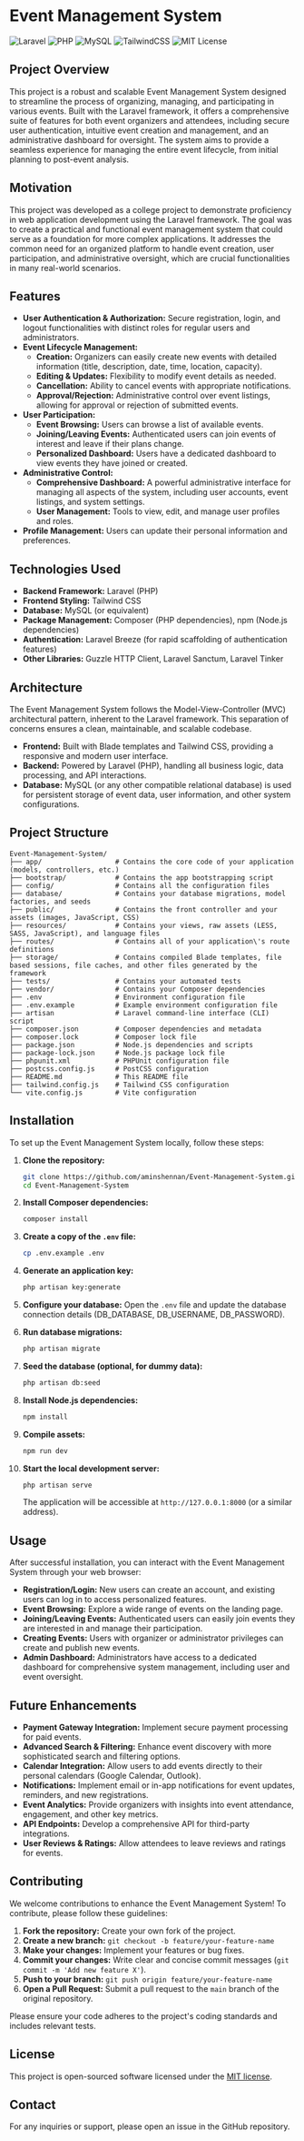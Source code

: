 # Event Management System

![Laravel](https://img.shields.io/badge/Laravel-FF2D20?style=for-the-badge&logo=laravel&logoColor=white)
![PHP](https://img.shields.io/badge/PHP-777BB4?style=for-the-badge&logo=php&logoColor=white)
![MySQL](https://img.shields.io/badge/MySQL-005C84?style=for-the-badge&logo=mysql&logoColor=white)
![TailwindCSS](https://img.shields.io/badge/Tailwind_CSS-06B6D4?style=for-the-badge&logo=tailwindcss&logoColor=white)
![MIT License](https://img.shields.io/badge/License-MIT-yellow.svg)

## Project Overview

This project is a robust and scalable Event Management System designed to streamline the process of organizing, managing, and participating in various events. Built with the Laravel framework, it offers a comprehensive suite of features for both event organizers and attendees, including secure user authentication, intuitive event creation and management, and an administrative dashboard for oversight. The system aims to provide a seamless experience for managing the entire event lifecycle, from initial planning to post-event analysis.

## Motivation

This project was developed as a college project to demonstrate proficiency in web application development using the Laravel framework. The goal was to create a practical and functional event management system that could serve as a foundation for more complex applications. It addresses the common need for an organized platform to handle event creation, user participation, and administrative oversight, which are crucial functionalities in many real-world scenarios.

## Features

- **User Authentication & Authorization:** Secure registration, login, and logout functionalities with distinct roles for regular users and administrators.
- **Event Lifecycle Management:**
  - **Creation:** Organizers can easily create new events with detailed information (title, description, date, time, location, capacity).
  - **Editing & Updates:** Flexibility to modify event details as needed.
  - **Cancellation:** Ability to cancel events with appropriate notifications.
  - **Approval/Rejection:** Administrative control over event listings, allowing for approval or rejection of submitted events.
- **User Participation:**
  - **Event Browsing:** Users can browse a list of available events.
  - **Joining/Leaving Events:** Authenticated users can join events of interest and leave if their plans change.
  - **Personalized Dashboard:** Users have a dedicated dashboard to view events they have joined or created.
- **Administrative Control:**
  - **Comprehensive Dashboard:** A powerful administrative interface for managing all aspects of the system, including user accounts, event listings, and system settings.
  - **User Management:** Tools to view, edit, and manage user profiles and roles.
- **Profile Management:** Users can update their personal information and preferences.

## Technologies Used

- **Backend Framework:** Laravel (PHP)
- **Frontend Styling:** Tailwind CSS
- **Database:** MySQL (or equivalent)
- **Package Management:** Composer (PHP dependencies), npm (Node.js dependencies)
- **Authentication:** Laravel Breeze (for rapid scaffolding of authentication features)
- **Other Libraries:** Guzzle HTTP Client, Laravel Sanctum, Laravel Tinker

## Architecture

The Event Management System follows the Model-View-Controller (MVC) architectural pattern, inherent to the Laravel framework. This separation of concerns ensures a clean, maintainable, and scalable codebase.

- **Frontend:** Built with Blade templates and Tailwind CSS, providing a responsive and modern user interface.
- **Backend:** Powered by Laravel (PHP), handling all business logic, data processing, and API interactions.
- **Database:** MySQL (or any other compatible relational database) is used for persistent storage of event data, user information, and other system configurations.

## Project Structure

```
Event-Management-System/
├── app/                  # Contains the core code of your application (models, controllers, etc.)
├── bootstrap/            # Contains the app bootstrapping script
├── config/               # Contains all the configuration files
├── database/             # Contains your database migrations, model factories, and seeds
├── public/               # Contains the front controller and your assets (images, JavaScript, CSS)
├── resources/            # Contains your views, raw assets (LESS, SASS, JavaScript), and language files
├── routes/               # Contains all of your application\'s route definitions
├── storage/              # Contains compiled Blade templates, file based sessions, file caches, and other files generated by the framework
├── tests/                # Contains your automated tests
├── vendor/               # Contains your Composer dependencies
├── .env                  # Environment configuration file
├── .env.example          # Example environment configuration file
├── artisan               # Laravel command-line interface (CLI) script
├── composer.json         # Composer dependencies and metadata
├── composer.lock         # Composer lock file
├── package.json          # Node.js dependencies and scripts
├── package-lock.json     # Node.js package lock file
├── phpunit.xml           # PHPUnit configuration file
├── postcss.config.js     # PostCSS configuration
├── README.md             # This README file
├── tailwind.config.js    # Tailwind CSS configuration
└── vite.config.js        # Vite configuration
```

## Installation

To set up the Event Management System locally, follow these steps:

1.  **Clone the repository:**
    ```bash
    git clone https://github.com/aminshennan/Event-Management-System.git
    cd Event-Management-System
    ```

2.  **Install Composer dependencies:**
    ```bash
    composer install
    ```

3.  **Create a copy of the `.env` file:**
    ```bash
    cp .env.example .env
    ```

4.  **Generate an application key:**
    ```bash
    php artisan key:generate
    ```

5.  **Configure your database:**
    Open the `.env` file and update the database connection details (DB_DATABASE, DB_USERNAME, DB_PASSWORD).

6.  **Run database migrations:**
    ```bash
    php artisan migrate
    ```

7.  **Seed the database (optional, for dummy data):**
    ```bash
    php artisan db:seed
    ```

8.  **Install Node.js dependencies:**
    ```bash
    npm install
    ```

9.  **Compile assets:**
    ```bash
    npm run dev
    ```

10. **Start the local development server:**
    ```bash
    php artisan serve
    ```

    The application will be accessible at `http://127.0.0.1:8000` (or a similar address).

## Usage

After successful installation, you can interact with the Event Management System through your web browser:

- **Registration/Login:** New users can create an account, and existing users can log in to access personalized features.
- **Event Browsing:** Explore a wide range of events on the landing page.
- **Joining/Leaving Events:** Authenticated users can easily join events they are interested in and manage their participation.
- **Creating Events:** Users with organizer or administrator privileges can create and publish new events.
- **Admin Dashboard:** Administrators have access to a dedicated dashboard for comprehensive system management, including user and event oversight.

## Future Enhancements

- **Payment Gateway Integration:** Implement secure payment processing for paid events.
- **Advanced Search & Filtering:** Enhance event discovery with more sophisticated search and filtering options.
- **Calendar Integration:** Allow users to add events directly to their personal calendars (Google Calendar, Outlook).
- **Notifications:** Implement email or in-app notifications for event updates, reminders, and new registrations.
- **Event Analytics:** Provide organizers with insights into event attendance, engagement, and other key metrics.
- **API Endpoints:** Develop a comprehensive API for third-party integrations.
- **User Reviews & Ratings:** Allow attendees to leave reviews and ratings for events.

## Contributing

We welcome contributions to enhance the Event Management System! To contribute, please follow these guidelines:

1.  **Fork the repository:** Create your own fork of the project.
2.  **Create a new branch:** `git checkout -b feature/your-feature-name`
3.  **Make your changes:** Implement your features or bug fixes.
4.  **Commit your changes:** Write clear and concise commit messages (`git commit -m 'Add new feature X'`).
5.  **Push to your branch:** `git push origin feature/your-feature-name`
6.  **Open a Pull Request:** Submit a pull request to the `main` branch of the original repository.

Please ensure your code adheres to the project\'s coding standards and includes relevant tests.

## License

This project is open-sourced software licensed under the [MIT license](https://opensource.org/licenses/MIT).

## Contact

For any inquiries or support, please open an issue in the GitHub repository.
